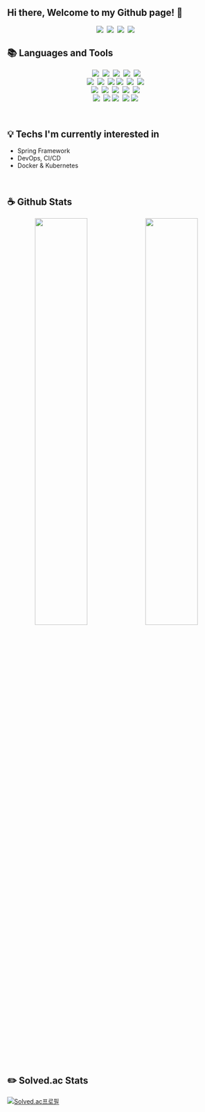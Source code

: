 ## Hi there, Welcome to my Github page! 👋

<p align="center">
  <a href="https://ctwc55.github.io/"><img src="https://img.shields.io/badge/Blog-663399?style=flat&logo=Gatsby&logoColor=white"></a>&nbsp
  <a href="https://www.linkedin.com/in/%EC%8A%B9%EC%97%B4-%EC%86%90-4b3812237/"><img src="https://img.shields.io/badge/LinkedIn-0A66C2?style=flat&logo=LinkedIn&logoColor=white"></a>&nbsp
  <a href="https://www.instagram.com/sy_not_sr/"><img src="https://img.shields.io/badge/Instagram-E4405F?style=flat&logo=Instagram&logoColor=white"></a>&nbsp
  <a href="mailto:ssy990408@gmail.com"><img src="https://img.shields.io/badge/Gmail-EA4335?style=flat&logo=Gmail&logoColor=white"></a>&nbsp
</p>

## 📚 Languages and Tools

<p align="center">
  <img src="https://img.shields.io/badge/C-A8B9CC?style=flat&logo=C&logoColor=white">&nbsp;
  <img src="https://img.shields.io/badge/C++-00599C?style=flat&logo=C%2B%2B&logoColor=white">&nbsp;
  <img src="https://img.shields.io/badge/Python-3776AB?style=flat&logo=Python&logoColor=white">&nbsp;
  <img src="https://img.shields.io/badge/Flask-000000?style=flat&logo=Flask&logoColor=white">&nbsp;
  <img src="https://img.shields.io/badge/VS Code-007ACC?style=flat&logo=Visual-Studio-Code&logoColor=white">
  <br>
  <img src="https://img.shields.io/badge/JavaScript-F7DF1E?style=flat&logo=JavaScript&logoColor=white">&nbsp;
  <img src="https://img.shields.io/badge/Node.js-339933?style=flat&logo=Node.js&logoColor=white">&nbsp;
  <img src="https://img.shields.io/badge/TypeScript-3178C6?style=flat&logo=TypeScript&logoColor=white">
  <img src="https://img.shields.io/badge/React-282C34?style=flat&logo=React&logoColor=61DAFB">&nbsp;
  <img src="https://img.shields.io/badge/Next.js-000000?style=flat&logo=Next.js&logoColor=white">&nbsp;
  <img src="https://img.shields.io/badge/Docker-2496ED?style=flat&logo=Docker&logoColor=white">&nbsp;
  <br>
  <img src="https://img.shields.io/badge/Spring Boot-6DB33F?style=flat&logo=Spring-Boot&logoColor=white">&nbsp;
  <img src="https://img.shields.io/badge/Spring Security-6DB33F?style=flat&logo=Spring-Security&logoColor=white">&nbsp;
  <img src="https://img.shields.io/badge/NGINX-009639?style=flat&logo=NGINX&logoColor=white">&nbsp;
  <img src="https://img.shields.io/badge/MySQL-4479A1?style=flat&logo=MySQL&logoColor=white">&nbsp;
  <img src="https://img.shields.io/badge/Intellij IDEA-000000?style=flat&logo=Intellij-IDEA&logoColor=white">&nbsp;
  <br>
  <img src="https://img.shields.io/badge/AWS EC2-232F3E?style=flat&logo=Amazon-AWS&logoColor=white">&nbsp;
  <img src="https://img.shields.io/badge/AWS S3-232F3E?style=flat&logo=Amazon-AWS&logoColor=white">
  <img src="https://img.shields.io/badge/AWS Route 53-232F3E?style=flat&logo=Amazon-AWS&logoColor=white">&nbsp;
  <img src="https://img.shields.io/badge/AWS RDS-232F3E?style=flat&logo=Amazon-AWS&logoColor=white">
  <img src="https://img.shields.io/badge/Unreal Engine-313131?style=flat&logo=Unreal-Engine&logoColor=white">&nbsp;
</p>

<br>

## 💡 Techs I'm currently interested in

- Spring Framework
- DevOps, CI/CD
- Docker & Kubernetes

<br>

## ☕ Github Stats

<p align="center">
  <img src="https://github-readme-stats.vercel.app/api?username=ctwc55&theme=algolia" width="49%">&nbsp
  <img src="https://github-readme-stats.vercel.app/api/top-langs/?username=ctwc55&layout=compact" width="49%">
</p>

<br>

## ✏️ Solved.ac Stats

[![Solved.ac프로필](http://mazassumnida.wtf/api/v2/generate_badge?boj=ctwc55)](https://solved.ac/ctwc55)

<!--
**ctwc55/ctwc55** is a ✨ _special_ ✨ repository because its `README.md` (this file) appears on your GitHub profile.

Here are some ideas to get you started:

- 🔭 I’m currently working on ...
- 🌱 I’m currently learning ...
- 👯 I’m looking to collaborate on ...
- 🤔 I’m looking for help with ...
- 💬 Ask me about ...
- 📫 How to reach me: ...
- 😄 Pronouns: ...
- ⚡ Fun fact: ...
-->
